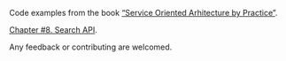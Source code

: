 Code examples from the book [“Service Oriented Arhitecture by Practice”](http://ukrmap.su/en-ruby).

[Chapter #8. Search API](http://ukrmap.su/en-ruby/chapter08-search-api.html).

Any feedback or contributing are welcomed.
